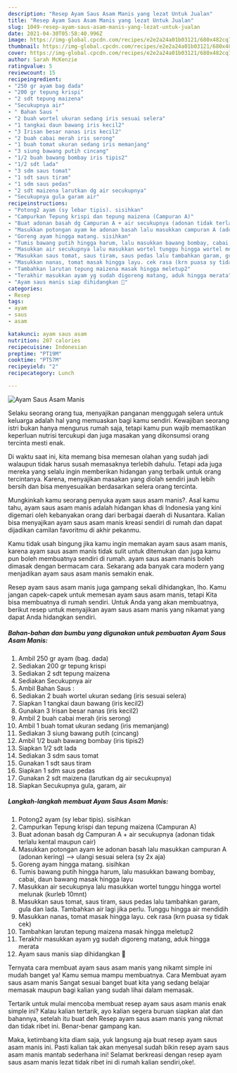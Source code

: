 ```yaml
---
description: "Resep Ayam Saus Asam Manis yang lezat Untuk Jualan"
title: "Resep Ayam Saus Asam Manis yang lezat Untuk Jualan"
slug: 1049-resep-ayam-saus-asam-manis-yang-lezat-untuk-jualan
date: 2021-04-30T05:58:40.996Z
image: https://img-global.cpcdn.com/recipes/e2e2a24a01b03121/680x482cq70/ayam-saus-asam-manis-foto-resep-utama.jpg
thumbnail: https://img-global.cpcdn.com/recipes/e2e2a24a01b03121/680x482cq70/ayam-saus-asam-manis-foto-resep-utama.jpg
cover: https://img-global.cpcdn.com/recipes/e2e2a24a01b03121/680x482cq70/ayam-saus-asam-manis-foto-resep-utama.jpg
author: Sarah McKenzie
ratingvalue: 5
reviewcount: 15
recipeingredient:
- "250 gr ayam bag dada"
- "200 gr tepung krispi"
- "2 sdt tepung maizena"
- "Secukupnya air"
- " Bahan Saus "
- "2 buah wortel ukuran sedang iris sesuai selera"
- "1 tangkai daun bawang iris kecil2"
- "3 Irisan besar nanas iris kecil2"
- "2 buah cabai merah iris serong"
- "1 buah tomat ukuran sedang iris memanjang"
- "3 siung bawang putih cincang"
- "1/2 buah bawang bombay iris tipis2"
- "1/2 sdt lada"
- "3 sdm saus tomat"
- "1 sdt saus tiram"
- "1 sdm saus pedas"
- "2 sdt maizena larutkan dg air secukupnya"
- "Secukupnya gula garam air"
recipeinstructions:
- "Potong2 ayam (sy lebar tipis). sisihkan"
- "Campurkan Tepung krispi dan tepung maizena (Campuran A)"
- "Buat adonan basah dg Campuran A + air secukupnya (adonan tidak terlalu kental maupun cair)"
- "Masukkan potongan ayam ke adonan basah lalu masukkan campuran A (adonan kering) --&gt; ulangi sesuai selera (sy 2x aja)"
- "Goreng ayam hingga matang. sisihkan"
- "Tumis bawang putih hingga harum, lalu masukkan bawang bombay, cabai, daun bawang masak hingga layu"
- "Masukkan air secukupnya lalu masukkan wortel tunggu hingga wortel melunak (kurleb 10mnt)"
- "Masukkan saus tomat, saus tiram, saus pedas lalu tambahkan garam, gula dan lada. Tambahkan air lagi jika perlu. Tunggu hingga air mendidih"
- "Masukkan nanas, tomat masak hingga layu. cek rasa (krn puasa sy tidak cek)"
- "Tambahkan larutan tepung maizena masak hingga meletup2"
- "Terakhir masukkan ayam yg sudah digoreng matang, aduk hingga merata"
- "Ayam saus manis siap dihidangkan 🤗"
categories:
- Resep
tags:
- ayam
- saus
- asam

katakunci: ayam saus asam 
nutrition: 207 calories
recipecuisine: Indonesian
preptime: "PT19M"
cooktime: "PT57M"
recipeyield: "2"
recipecategory: Lunch

---
```



![Ayam Saus Asam Manis](https://img-global.cpcdn.com/recipes/e2e2a24a01b03121/680x482cq70/ayam-saus-asam-manis-foto-resep-utama.jpg)

Selaku seorang orang tua, menyajikan panganan menggugah selera untuk keluarga adalah hal yang memuaskan bagi kamu sendiri. Kewajiban seorang istri bukan hanya mengurus rumah saja, tetapi kamu pun wajib memastikan keperluan nutrisi tercukupi dan juga masakan yang dikonsumsi orang tercinta mesti enak.

Di waktu  saat ini, kita memang bisa memesan olahan yang sudah jadi walaupun tidak harus susah memasaknya terlebih dahulu. Tetapi ada juga mereka yang selalu ingin memberikan hidangan yang terbaik untuk orang tercintanya. Karena, menyajikan masakan yang diolah sendiri jauh lebih bersih dan bisa menyesuaikan berdasarkan selera orang tercinta. 



Mungkinkah kamu seorang penyuka ayam saus asam manis?. Asal kamu tahu, ayam saus asam manis adalah hidangan khas di Indonesia yang kini digemari oleh kebanyakan orang dari berbagai daerah di Nusantara. Kalian bisa menyajikan ayam saus asam manis kreasi sendiri di rumah dan dapat dijadikan camilan favoritmu di akhir pekanmu.

Kamu tidak usah bingung jika kamu ingin memakan ayam saus asam manis, karena ayam saus asam manis tidak sulit untuk ditemukan dan juga kamu pun boleh membuatnya sendiri di rumah. ayam saus asam manis boleh dimasak dengan bermacam cara. Sekarang ada banyak cara modern yang menjadikan ayam saus asam manis semakin enak.

Resep ayam saus asam manis juga gampang sekali dihidangkan, lho. Kamu jangan capek-capek untuk memesan ayam saus asam manis, tetapi Kita bisa membuatnya di rumah sendiri. Untuk Anda yang akan membuatnya, berikut resep untuk menyajikan ayam saus asam manis yang nikamat yang dapat Anda hidangkan sendiri.

<!--inarticleads1-->

##### Bahan-bahan dan bumbu yang digunakan untuk pembuatan Ayam Saus Asam Manis:

1. Ambil 250 gr ayam (bag. dada)
1. Sediakan 200 gr tepung krispi
1. Sediakan 2 sdt tepung maizena
1. Sediakan Secukupnya air
1. Ambil  Bahan Saus :
1. Sediakan 2 buah wortel ukuran sedang (iris sesuai selera)
1. Siapkan 1 tangkai daun bawang (iris kecil2)
1. Gunakan 3 Irisan besar nanas (iris kecil2)
1. Ambil 2 buah cabai merah (iris serong)
1. Ambil 1 buah tomat ukuran sedang (iris memanjang)
1. Sediakan 3 siung bawang putih (cincang)
1. Ambil 1/2 buah bawang bombay (iris tipis2)
1. Siapkan 1/2 sdt lada
1. Sediakan 3 sdm saus tomat
1. Gunakan 1 sdt saus tiram
1. Siapkan 1 sdm saus pedas
1. Gunakan 2 sdt maizena (larutkan dg air secukupnya)
1. Siapkan Secukupnya gula, garam, air




<!--inarticleads2-->

##### Langkah-langkah membuat Ayam Saus Asam Manis:

1. Potong2 ayam (sy lebar tipis). sisihkan
1. Campurkan Tepung krispi dan tepung maizena (Campuran A)
1. Buat adonan basah dg Campuran A + air secukupnya (adonan tidak terlalu kental maupun cair)
1. Masukkan potongan ayam ke adonan basah lalu masukkan campuran A (adonan kering) --&gt; ulangi sesuai selera (sy 2x aja)
1. Goreng ayam hingga matang. sisihkan
1. Tumis bawang putih hingga harum, lalu masukkan bawang bombay, cabai, daun bawang masak hingga layu
1. Masukkan air secukupnya lalu masukkan wortel tunggu hingga wortel melunak (kurleb 10mnt)
1. Masukkan saus tomat, saus tiram, saus pedas lalu tambahkan garam, gula dan lada. Tambahkan air lagi jika perlu. Tunggu hingga air mendidih
1. Masukkan nanas, tomat masak hingga layu. cek rasa (krn puasa sy tidak cek)
1. Tambahkan larutan tepung maizena masak hingga meletup2
1. Terakhir masukkan ayam yg sudah digoreng matang, aduk hingga merata
1. Ayam saus manis siap dihidangkan 🤗




Ternyata cara membuat ayam saus asam manis yang nikamt simple ini mudah banget ya! Kamu semua mampu membuatnya. Cara Membuat ayam saus asam manis Sangat sesuai banget buat kita yang sedang belajar memasak maupun bagi kalian yang sudah lihai dalam memasak.

Tertarik untuk mulai mencoba membuat resep ayam saus asam manis enak simple ini? Kalau kalian tertarik, ayo kalian segera buruan siapkan alat dan bahannya, setelah itu buat deh Resep ayam saus asam manis yang nikmat dan tidak ribet ini. Benar-benar gampang kan. 

Maka, ketimbang kita diam saja, yuk langsung aja buat resep ayam saus asam manis ini. Pasti kalian tak akan menyesal sudah bikin resep ayam saus asam manis mantab sederhana ini! Selamat berkreasi dengan resep ayam saus asam manis lezat tidak ribet ini di rumah kalian sendiri,oke!.


